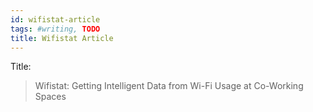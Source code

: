 ```yaml
---
id: wifistat-article
tags: #writing, TODO
title: Wifistat Article
---
```


Title:

> Wifistat: Getting Intelligent Data from Wi-Fi Usage at Co-Working Spaces